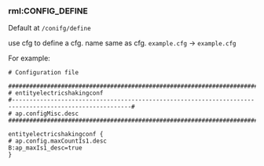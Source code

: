 ### rml:CONFIG_DEFINE

Default at `/conifg/define`

use cfg to define a cfg.
name same as cfg. `example.cfg` -> `example.cfg`

For example:
```editorconfig
# Configuration file

##########################################################################################################
# entityelectricshakingconf
#--------------------------------------------------------------------------------------------------------#
# ap.configMisc.desc
##########################################################################################################

entityelectricshakingconf {
# ap.config.maxCountIs1.desc
B:ap_maxIs1_desc=true
}
```